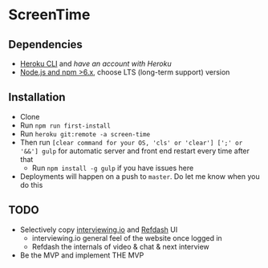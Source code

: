 # ScreenTime

## Dependencies
- [Heroku CLI](https://devcenter.heroku.com/articles/heroku-cli) and *have an account with Heroku*
- [Node.js and npm >6.x](https://nodejs.org/en/download/), choose LTS (long-term support) version

## Installation
- Clone
- Run `npm run first-install`
- Run `heroku git:remote -a screen-time`
- Then run `[clear command for your OS, 'cls' or 'clear'] [';' or '&&'] gulp` for automatic server and front end restart every time after that
    - Run `npm install -g gulp` if you have issues here
- Deployments will happen on a push to `master`. Do let me know when you do this

## TODO
- Selectively copy [interviewing.io](https://interviewing.io) and [Refdash](https://refdash.com/) UI
    + interviewing.io general feel of the website once logged in
    + Refdash the internals of video & chat & next interview
- Be the MVP and implement THE MVP